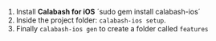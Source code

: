 
1. Install **Calabash for iOS** ´sudo gem install calabash-ios´
2. Inside the project folder: `calabash-ios setup`.
3. Finally `calabash-ios gen` to create a folder called `features`
